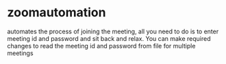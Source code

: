 # zoomautomation
automates the process of joining the meeting, all you need to do is to enter meeting id and password and sit back and relax. You can make required changes to read the meeting id and password from file for multiple meetings
